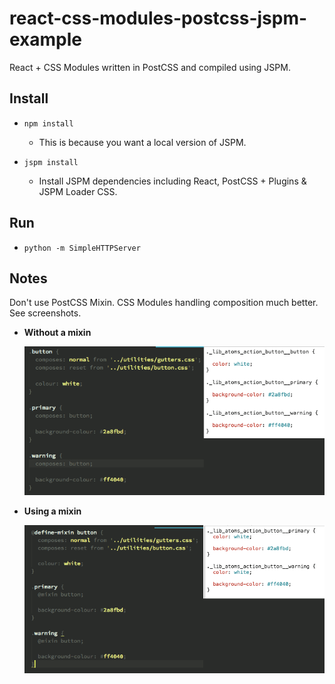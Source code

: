 # react-css-modules-postcss-jspm-example
React + CSS Modules written in PostCSS and compiled using JSPM.

## Install
- `npm install`
  - This is because you want a local version of JSPM.

- `jspm install`
  - Install JSPM dependencies including React, PostCSS + Plugins & JSPM Loader CSS.

## Run
- `python -m SimpleHTTPServer`

## Notes
Don't use PostCSS Mixin. CSS Modules handling composition much better. See screenshots.

- **Without a mixin**

  ![alt tag](https://raw.githubusercontent.com/adjohnston/react-css-modules-postcss-jspm-example/master/img/without-mixin.gif)

- **Using a mixin**

  ![alt tag](https://raw.githubusercontent.com/adjohnston/react-css-modules-postcss-jspm-example/master/img/with-mixin.gif)
